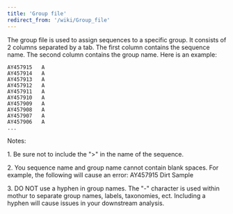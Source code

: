 ```yaml
---
title: 'Group file'
redirect_from: '/wiki/Group_file'
---
```

The group file is used to assign sequences to a specific group. It
consists of 2 columns separated by a tab. The first column contains the
sequence name. The second column contains the group name. Here is an
example:

    AY457915   A   
    AY457914   A   
    AY457913   A   
    AY457912   A   
    AY457911   A   
    AY457910   A   
    AY457909   A   
    AY457908   A   
    AY457907   A   
    AY457906   A   
    ...

Notes:


1\.  Be sure not to include the \"\>\" in the name of the sequence.

2\.  You sequence name and group name cannot contain blank spaces. For
    example, the following will cause an error: AY457915 Dirt Sample

3\.  DO NOT use a hyphen in group names. The \"-\" character is used
    within mothur to separate group names, labels, taxonomies, ect.
    Including a hyphen will cause issues in your downstream analysis.
